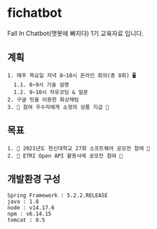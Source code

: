 # fichatbot
Fall In Chatbot(챗봇에 빠지다) 1기 교육자료 입니다.

## 계획
    1. 매주 목요일 저녁 8~10시 온라인 회의(총 8회) 🖥️
      1.1. 8~9시 기술 설명
      1.2. 9~10시 자유코딩 & 질문
    2. 구글 밋을 이용한 화상채팅
    3. 🎁 참여 우수자에게 소정의 상품 지급 🎁

## 목표
    1. 🏅 2021년도 한신대학교 27회 소프트웨어 공모전 참여 🏅
    2. 🏅 ETRI Open API 활용사례 공모전 참여 🏅

## 개발환경 구성
    Spring Framework : 5.2.2.RELEASE
    java : 1.8
    node : v14.17.6
    npm : v6.14.15
    tomcat : 8.5
